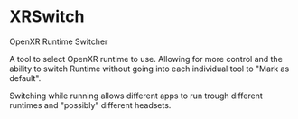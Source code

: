 # XRSwitch
OpenXR Runtime Switcher

A tool to select OpenXR runtime to use.
Allowing for more control and the ability to switch Runtime without going into each individual tool
to "Mark as default".

Switching while running allows different apps to run trough different runtimes and "possibly" different headsets.
